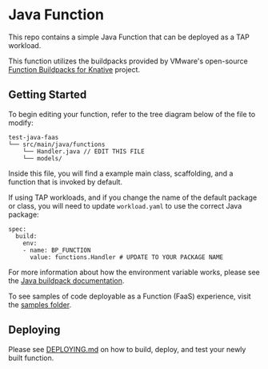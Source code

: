 # Java Function

This repo contains a simple Java Function that can be deployed as a TAP workload.

This function utilizes the buildpacks provided by VMware's open-source [Function Buildpacks for Knative](https://github.com/vmware-tanzu/function-buildpacks-for-knative) project.

## Getting Started

To begin editing your function, refer to the tree diagram below of the file to modify:

```
test-java-faas
└── src/main/java/functions
    └── Handler.java // EDIT THIS FILE
    └── models/
```

Inside this file, you will find a example main class, scaffolding, and a function that is invoked by default. 

If using TAP workloads, and if you change the name of the default package or class, you will need to update `workload.yaml` to use the correct Java package:

```
spec:
  build:
    env:
    - name: BP_FUNCTION
      value: functions.Handler # UPDATE TO YOUR PACKAGE NAME
``` 

For more information about how the environment variable works, please see the [Java buildpack documentation](https://github.com/vmware-tanzu/function-buildpacks-for-knative/tree/main/buildpacks/java).

To see samples of code deployable as a Function (FaaS) experience, visit the [samples folder](https://github.com/vmware-tanzu/function-buildpacks-for-knative/tree/main/samples/java).

## Deploying

Please see [DEPLOYING.md](DEPLOYING.md) on how to build, deploy, and test your newly built function.
